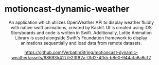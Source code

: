 # motioncast-dynamic-weather
 <div align="center">
 An application which utilizes OpenWeather API to display weather fluidly with native swift animations, created by Kashif. UI is created using iOS Storyboards and code is written in Swift. Additionally, Lottie Animation Library is used alongside Swift's Foundation framework to display animations sequentially and load data from remote datasets.  <br>
  
  https://github.com/VerbatimString/motioncast-dynamic-weather/assets/98693542/7e23f82a-0fd2-4f55-b8e0-944afa8a8c12
 
 </div>
